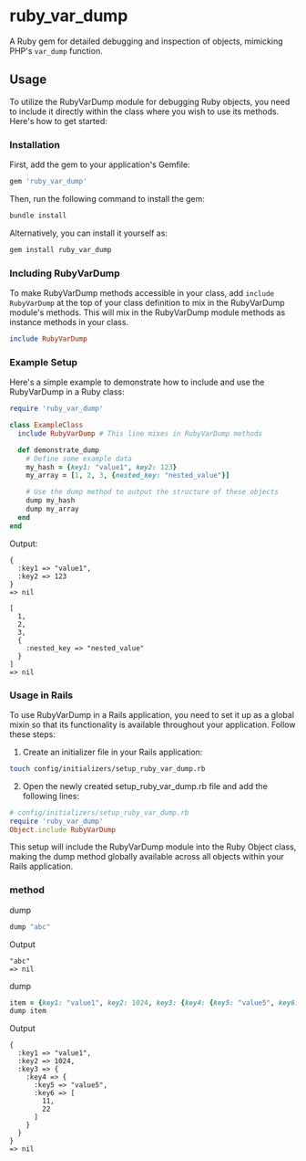 # ruby_var_dump

A Ruby gem for detailed debugging and inspection of objects, mimicking PHP's `var_dump` function.

## Usage

To utilize the RubyVarDump module for debugging Ruby objects, you need to include it directly within the class where you wish to use its methods. Here's how to get started:

### Installation

First, add the gem to your application's Gemfile:

```ruby
gem 'ruby_var_dump'
```

Then, run the following command to install the gem:

```bash
bundle install
```

Alternatively, you can install it yourself as:

```bash
gem install ruby_var_dump
```

### Including RubyVarDump

To make RubyVarDump methods accessible in your class, add `include RubyVarDump` at the top of your class definition to mix in the RubyVarDump module's methods. 
This will mix in the RubyVarDump module methods as instance methods in your class.

```ruby
include RubyVarDump
```

### Example Setup

Here's a simple example to demonstrate how to include and use the RubyVarDump in a Ruby class:

```ruby
require 'ruby_var_dump'

class ExampleClass
  include RubyVarDump # This line mixes in RubyVarDump methods

  def demonstrate_dump
    # Define some example data
    my_hash = {key1: "value1", key2: 123}
    my_array = [1, 2, 3, {nested_key: "nested_value"}]

    # Use the dump method to output the structure of these objects
    dump my_hash
    dump my_array
  end
end
```

Output:

```
{
  :key1 => "value1",
  :key2 => 123
}
=> nil

[
  1,
  2,
  3,
  {
    :nested_key => "nested_value"
  }
]
=> nil
```

### Usage in Rails

To use RubyVarDump in a Rails application, you need to set it up as a global mixin so that its functionality is available throughout your application. Follow these steps:

1. Create an initializer file in your Rails application:

```bash
touch config/initializers/setup_ruby_var_dump.rb
```

2. Open the newly created setup_ruby_var_dump.rb file and add the following lines:

```ruby
# config/initializers/setup_ruby_var_dump.rb
require 'ruby_var_dump'
Object.include RubyVarDump
```
This setup will include the RubyVarDump module into the Ruby Object class, making the dump method globally available across all objects within your Rails application.


### method

dump
```ruby
dump "abc"
```

Output
```
"abc"
=> nil
```

dump
```ruby
item = {key1: "value1", key2: 1024, key3: {key4: {key5: "value5", key6: [11,22]}}}
dump item
```

Output
```
{
  :key1 => "value1",
  :key2 => 1024,
  :key3 => {
    :key4 => {
      :key5 => "value5",
      :key6 => [
        11,
        22
      ]
    }
  }
}
=> nil
```
